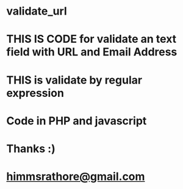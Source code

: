 # validate_url

# THIS IS CODE for validate an text field with URL and Email Address 
# THIS is validate by regular expression 
# Code in PHP and javascript
# Thanks :)




# himmsrathore@gmail.com

